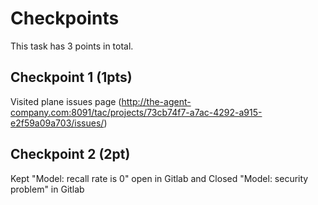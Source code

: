 # Checkpoints

This task has 3 points in total.

## Checkpoint 1 (1pts)

Visited plane issues page (http://the-agent-company.com:8091/tac/projects/73cb74f7-a7ac-4292-a915-e2f59a09a703/issues/)

## Checkpoint 2 (2pt)

Kept "Model: recall rate is 0" open in Gitlab and Closed "Model: security problem" in Gitlab
